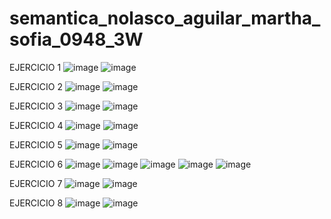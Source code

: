 # semantica_nolasco_aguilar_martha_sofia_0948_3W
EJERCICIO 1
![image](https://github.com/user-attachments/assets/0a4f2a78-0319-49b1-a283-9cb466c1d739)
![image](https://github.com/user-attachments/assets/7056a1c4-41d2-4970-ade5-57592e34bd69)

EJERCICIO 2 
![image](https://github.com/user-attachments/assets/6c71e1c9-36a9-44ff-a497-2631979de344)
![image](https://github.com/user-attachments/assets/c2cebb1f-f87e-4db5-bb8b-077558662cae)

EJERCICIO 3 
![image](https://github.com/user-attachments/assets/f5609a69-3312-43d0-9eb7-0eb340085464)
![image](https://github.com/user-attachments/assets/d8c0994e-d55a-4d38-8f5c-1332ba2dc15b)

EJERCICIO 4
![image](https://github.com/user-attachments/assets/312368b6-2526-4ece-8765-cef852af9856)
![image](https://github.com/user-attachments/assets/af760087-3938-43db-bb11-ab57a339df79)

EJERCICIO 5 
![image](https://github.com/user-attachments/assets/8f8e1448-a19c-4b4e-b803-b42981536e60)
![image](https://github.com/user-attachments/assets/d772c3b1-fb02-4749-93cf-bc9f3c9ad324)

EJERCICIO 6 
![image](https://github.com/user-attachments/assets/693889ca-0cc8-4c78-b3df-496c2f9b10a1)
![image](https://github.com/user-attachments/assets/e63215d4-f46a-46f0-9615-c53afffc56ab)
![image](https://github.com/user-attachments/assets/a1c9a285-14b7-4ee9-af10-1c5b10515f19)
![image](https://github.com/user-attachments/assets/913ff424-0716-420e-a623-5e2f496abc24)
![image](https://github.com/user-attachments/assets/a31877b9-dd21-42bb-9f44-4f25a0200e9f)

EJERCICIO 7 
![image](https://github.com/user-attachments/assets/5ae306ee-502a-46a1-ada1-9f6eb2e66599)
![image](https://github.com/user-attachments/assets/b6870945-5b18-4e3a-bbac-f6b8c301b720)

EJERCICIO 8
![image](https://github.com/user-attachments/assets/b5e16a2e-1cbe-4345-babe-1d1a9d901c92)
![image](https://github.com/user-attachments/assets/6da25ae0-1253-4584-8b5b-2413e14d26e5)





















